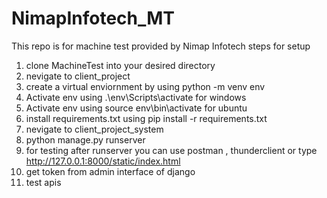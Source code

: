 # NimapInfotech_MT
This  repo is for machine test provided by Nimap Infotech
steps for setup
1) clone MachineTest into your desired directory
2) nevigate to client_project
3) create a virtual enviornment by using python -m venv env
4) Activate env using .\env\Scripts\activate for windows
5) Activate env using source env\bin\activate for ubuntu
6) install requirements.txt using pip install -r requirements.txt
7) nevigate to client_project_system
8) python manage.py runserver
9) for testing after runserver you can use postman , thunderclient or type http://127.0.0.1:8000/static/index.html
10) get token  from admin interface of django
11) test apis

    


